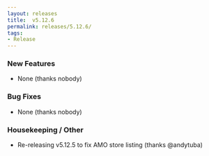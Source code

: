 ```yaml
---
layout: releases
title:  v5.12.6
permalink: releases/5.12.6/
tags:
- Release
---
```


### New Features

- None (thanks nobody)

### Bug Fixes

- None (thanks nobody)

### Housekeeping / Other

- Re-releasing v5.12.5 to fix AMO store listing (thanks @andytuba)
